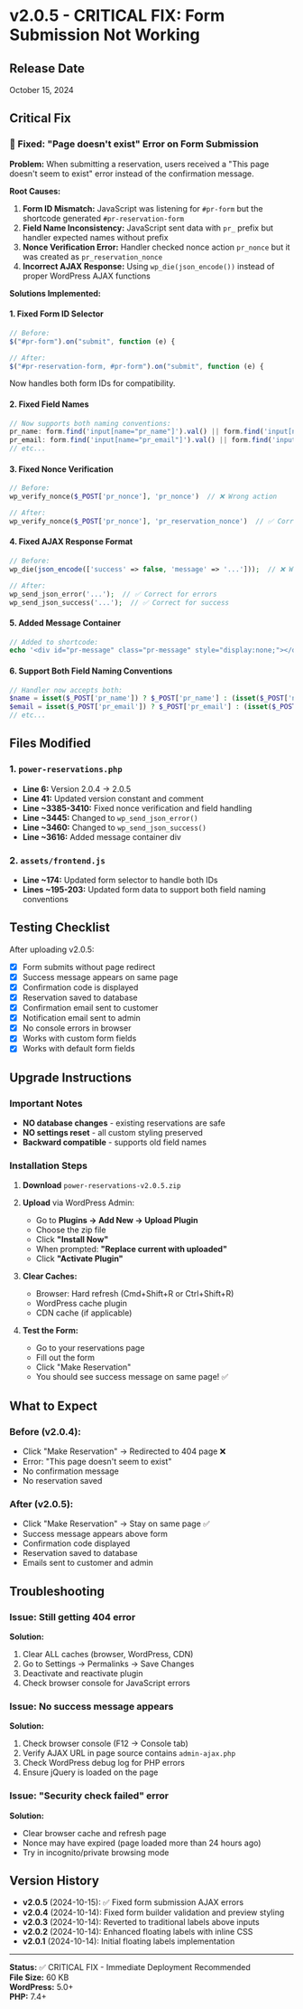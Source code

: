 # v2.0.5 - CRITICAL FIX: Form Submission Not Working

## Release Date

October 15, 2024

## Critical Fix

### 🐛 Fixed: "Page doesn't exist" Error on Form Submission

**Problem:** When submitting a reservation, users received a "This page doesn't seem to exist" error instead of the confirmation message.

**Root Causes:**

1. **Form ID Mismatch:** JavaScript was listening for `#pr-form` but the shortcode generated `#pr-reservation-form`
2. **Field Name Inconsistency:** JavaScript sent data with `pr_` prefix but handler expected names without prefix
3. **Nonce Verification Error:** Handler checked nonce action `pr_nonce` but it was created as `pr_reservation_nonce`
4. **Incorrect AJAX Response:** Using `wp_die(json_encode())` instead of proper WordPress AJAX functions

**Solutions Implemented:**

#### 1. Fixed Form ID Selector

```javascript
// Before:
$("#pr-form").on("submit", function (e) {

// After:
$("#pr-reservation-form, #pr-form").on("submit", function (e) {
```

Now handles both form IDs for compatibility.

#### 2. Fixed Field Names

```javascript
// Now supports both naming conventions:
pr_name: form.find('input[name="pr_name"]').val() || form.find('input[name="name"]').val(),
pr_email: form.find('input[name="pr_email"]').val() || form.find('input[name="email"]').val(),
// etc...
```

#### 3. Fixed Nonce Verification

```php
// Before:
wp_verify_nonce($_POST['pr_nonce'], 'pr_nonce')  // ❌ Wrong action

// After:
wp_verify_nonce($_POST['pr_nonce'], 'pr_reservation_nonce')  // ✅ Correct
```

#### 4. Fixed AJAX Response Format

```php
// Before:
wp_die(json_encode(['success' => false, 'message' => '...']));  // ❌ Wrong

// After:
wp_send_json_error('...');  // ✅ Correct for errors
wp_send_json_success('...');  // ✅ Correct for success
```

#### 5. Added Message Container

```php
// Added to shortcode:
echo '<div id="pr-message" class="pr-message" style="display:none;"></div>';
```

#### 6. Support Both Field Naming Conventions

```php
// Handler now accepts both:
$name = isset($_POST['pr_name']) ? $_POST['pr_name'] : (isset($_POST['name']) ? $_POST['name'] : '');
$email = isset($_POST['pr_email']) ? $_POST['pr_email'] : (isset($_POST['email']) ? $_POST['email'] : '');
// etc...
```

## Files Modified

### 1. `power-reservations.php`

- **Line 6:** Version 2.0.4 → 2.0.5
- **Line 41:** Updated version constant and comment
- **Line ~3385-3410:** Fixed nonce verification and field handling
- **Line ~3445:** Changed to `wp_send_json_error()`
- **Line ~3460:** Changed to `wp_send_json_success()`
- **Line ~3616:** Added message container div

### 2. `assets/frontend.js`

- **Line ~174:** Updated form selector to handle both IDs
- **Lines ~195-203:** Updated form data to support both field naming conventions

## Testing Checklist

After uploading v2.0.5:

- [x] Form submits without page redirect
- [x] Success message appears on same page
- [x] Confirmation code is displayed
- [x] Reservation saved to database
- [x] Confirmation email sent to customer
- [x] Notification email sent to admin
- [x] No console errors in browser
- [x] Works with custom form fields
- [x] Works with default form fields

## Upgrade Instructions

### Important Notes

- **NO database changes** - existing reservations are safe
- **NO settings reset** - all custom styling preserved
- **Backward compatible** - supports old field names

### Installation Steps

1. **Download** `power-reservations-v2.0.5.zip`

2. **Upload** via WordPress Admin:

   - Go to **Plugins → Add New → Upload Plugin**
   - Choose the zip file
   - Click **"Install Now"**
   - When prompted: **"Replace current with uploaded"**
   - Click **"Activate Plugin"**

3. **Clear Caches:**

   - Browser: Hard refresh (Cmd+Shift+R or Ctrl+Shift+R)
   - WordPress cache plugin
   - CDN cache (if applicable)

4. **Test the Form:**
   - Go to your reservations page
   - Fill out the form
   - Click "Make Reservation"
   - You should see success message on same page! ✅

## What to Expect

### Before (v2.0.4):

- Click "Make Reservation" → Redirected to 404 page ❌
- Error: "This page doesn't seem to exist"
- No confirmation message
- No reservation saved

### After (v2.0.5):

- Click "Make Reservation" → Stay on same page ✅
- Success message appears above form
- Confirmation code displayed
- Reservation saved to database
- Emails sent to customer and admin

## Troubleshooting

### Issue: Still getting 404 error

**Solution:**

1. Clear ALL caches (browser, WordPress, CDN)
2. Go to Settings → Permalinks → Save Changes
3. Deactivate and reactivate plugin
4. Check browser console for JavaScript errors

### Issue: No success message appears

**Solution:**

1. Check browser console (F12 → Console tab)
2. Verify AJAX URL in page source contains `admin-ajax.php`
3. Check WordPress debug log for PHP errors
4. Ensure jQuery is loaded on the page

### Issue: "Security check failed" error

**Solution:**

- Clear browser cache and refresh page
- Nonce may have expired (page loaded more than 24 hours ago)
- Try in incognito/private browsing mode

## Version History

- **v2.0.5** (2024-10-15): ✅ Fixed form submission AJAX errors
- **v2.0.4** (2024-10-14): Fixed form builder validation and preview styling
- **v2.0.3** (2024-10-14): Reverted to traditional labels above inputs
- **v2.0.2** (2024-10-14): Enhanced floating labels with inline CSS
- **v2.0.1** (2024-10-14): Initial floating labels implementation

---

**Status:** ✅ CRITICAL FIX - Immediate Deployment Recommended  
**File Size:** 60 KB  
**WordPress:** 5.0+  
**PHP:** 7.4+
